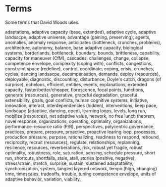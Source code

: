 # Terms

Some terms that David Woods uses.


adaptations,
adaptive capacity (base, extended),
adaptive cycle,
adaptive landsacpe,
adaptive universe,
advantage (gaining, preserving),
agents,
anomalies,
anomaly response,
anticipates (bottleneck, crunches, problems),
architecture,
autonomy,
balance,
base adaptive capacity,
biological systems,
borderlands,
bottleneck,
boundary,
bounds,
brittleness,
capability,
capacity for maneuver (CfM),
cascades,
challenges,
change,
collapse,
competence envelope,
complexity (coping with),
conflicts,
congestions,
constraint space (redefine),
control,
coordinate,
coping,
crisis,
crunches,
cycles,
dancing landsacpe,
decompensation,
demands,
deploy (resources),
deployable,
diagnostic,
discounting,
disturbance,
Doyle's catch,
dragons (of surprise),
echelons,
efficient,
entities,
events,
explanations,
extended capacity,
faster/better/cheaper,
florescence,
focal points,
functions,
generate (resources),
generative,
graceful degradation,
graceful extensibility,
goals,
goal conflicts,
human cognitive systems,
initiative,
innovation,
interact,
interdependencies (hidden),
interventions,
keep pace,
landscape (adaptive, dancing, open),
learning loops,
levels,
long run,
mobilize (resources),
net adaptive value,
network,
no free lunch theorem,
novel response,
organizations,
operating,
optimality,
organizations,
performance-resource ratio (P/R),
perspectives,
polycentric governance,
practices,
prepare,
pressure,
proactive,
proactive learing loop,
processes,
production pressure,
purpose,
rationalizing,
readiness to respond,
rebound,
reciprocity,
recruit (resources),
regulate,
relationships,
replanning,
resilience,
resources,
reverberations,
risk,
robust yet fragile,
robust optimality,
robustness,
role,
saturation,
sensing,
schedule pressure,
short run,
shortcuts,
shortfalls,
stale,
stall,
stories (positive, negative),
stress/strain,
stretch,
surprise,
sustain,
sustained adaptatbility,
synchronization,
system,
tangled layered network,
tempo (high, changing)
time,
timescales,
tradeoffs,
trouble,
tuning competence envelope,
units of adaptive behavior,
variation,
viability,
